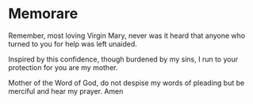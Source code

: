 # Memorare
Remember, most loving Virgin Mary, never was it heard
that anyone who turned to you for help
was left unaided.

Inspired by this confidence,
though burdened by my sins,
I run to your protection
for you are my mother.

Mother of the Word of God,
do not despise my words of pleading
but be merciful and hear my prayer.
Amen